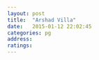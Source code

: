 ```yaml
---
layout: post
title:  "Arshad Villa"
date:   2015-01-12 22:02:45
categories: pg
address: 
ratings:
---
```

